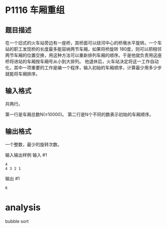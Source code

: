 
# P1116 车厢重组
## 题目描述
在一个旧式的火车站旁边有一座桥，其桥面可以绕河中心的桥墩水平旋转。一个车站的职工发现桥的长度最多能容纳两节车厢，如果将桥旋转
180度，则可以把相邻两节车厢的位置交换，用这种方法可以重新排列车厢的顺序。于是他就负责用这座桥将进站的车厢按车厢号从小到大排列。
他退休后，火车站决定将这一工作自动化，其中一项重要的工作是编一个程序，输入初始的车厢顺序，计算最少用多少步就能将车厢排序。

## 输入格式
共两行。

第一行是车厢总数N(≤10000)。
第二行是N个不同的数表示初始的车厢顺序。

## 输出格式
一个整数，最少的旋转次数。

输入输出样例
输入 #1
```
4
4 3 2 1
```

输出 #1
```
6
```

# analysis
bubble sort